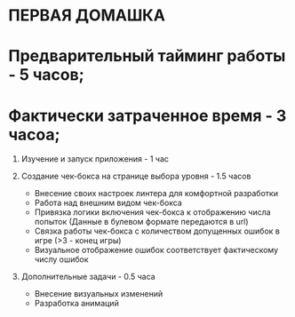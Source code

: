 # ПЕРВАЯ ДОМАШКА
# Предварительный тайминг работы - 5 часов;
# Фактически затраченное время - 3 часоа;

1. Изучение и запуск приложения - 1 час

2. Создание чек-бокса на странице выбора уровня - 1.5 часов
    + Внесение своих настроек линтера для комфортной разработки
    + Работа над внешним видом чек-бокса
    + Привязка логики включения чек-бокса к отображению числа попыток (Данные в булевом формате передаются в url)
    + Связка работы чек-бокса с количеством допущенных ошибок в игре (>3 - конец игры)
    + Визуальное отображение ошибок соответствует фактическому числу ошибок

4. Дополнительные задачи - 0.5 часа 
    + Внесение визуальных изменений
    + Разработка анимаций
